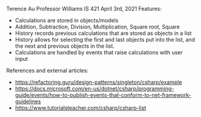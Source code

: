 Terence Au
Professor Williams
IS 421
April 3rd, 2021
Features:
- Calculations are stored in objects/models
- Addition, Subtraction, Division, Multiplication, Square root, Square
- History records previous calculations that are stored as objects in a list
- History allows for selecting the first and last objects put into the list, and the next and previous objects in the list.
- Calculations are handled by events that raise calculations with user input

References and external articles:
- https://refactoring.guru/design-patterns/singleton/csharp/example
- https://docs.microsoft.com/en-us/dotnet/csharp/programming-guide/events/how-to-publish-events-that-conform-to-net-framework-guidelines
- https://www.tutorialsteacher.com/csharp/csharp-list
